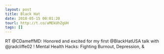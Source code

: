```yaml
---
layout: post
title: Black Hat
date: 2018-05-15 00:01:20
tourl: http://t.co/aMEkUhZgUH
tags: []
---
```

RT @CDameffMD: Honored and excited for my first @BlackHatUSA talk with @jradcliffe02 ! Mental Health Hacks: Fighting Burnout, Depression, &amp;